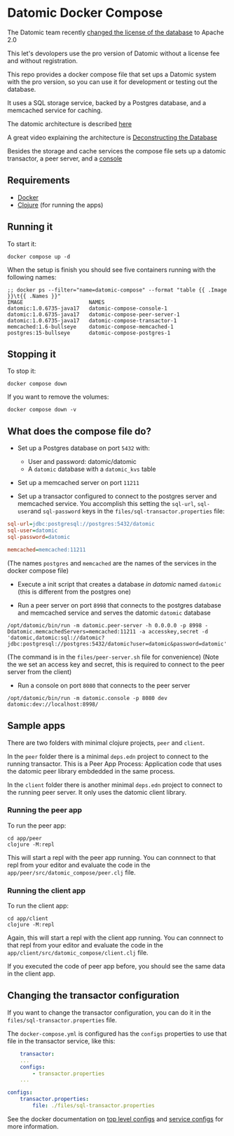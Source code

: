 # Datomic Docker Compose

The Datomic team recently [changed the license of the database](https://blog.datomic.com/2023/04/datomic-is-free.html) to Apache 2.0

This let's devolopers use the pro version of Datomic without a license fee and without registration.

This repo provides a docker compose file that set ups a Datomic system with the pro version, so you can use it for development or testing out the database.

It uses a SQL storage service, backed by a Postgres database, and a memcached service for caching.

The datomic architecture is described [here](https://docs.datomic.com/pro/overview/architecture.html)

A great video explaining the architecture is [Deconstructing the Database](https://www.infoq.com/presentations/Deconstructing-Database/)

Besides the storage and cache services the compose file sets up a datomic transactor, a peer server, and a [console](https://docs.datomic.com/pro/other-tools/console.html)

## Requirements

- [Docker](https://docs.docker.com/engine/install/)
- [Clojure](https://clojure.org/guides/install_clojure) (for running the apps)

## Running it

To start it:

```shell
docker compose up -d
```

When the setup is finish you should see five containers running with the following names:

```shell
;; docker ps --filter="name=datomic-compose" --format "table {{ .Image }}\t{{ .Names }}"
IMAGE                     NAMES
datomic:1.0.6735-java17   datomic-compose-console-1
datomic:1.0.6735-java17   datomic-compose-peer-server-1
datomic:1.0.6735-java17   datomic-compose-transactor-1
memcached:1.6-bullseye    datomic-compose-memcached-1
postgres:15-bullseye      datomic-compose-postgres-1
```

## Stopping it

To stop it:

```shell
docker compose down
```

If you want to remove the volumes:

```shell
docker compose down -v
```

## What does the compose file do?

- Set up a Postgres database on port `5432` with:
    - User and password: datomic/datomic
    - A `datomic` database with a `datomic_kvs` table

- Set up a memcached server on port `11211`

- Set up a transactor configured to connect to the postgres server and memcached service. You accomplish this setting the `sql-url`, `sql-user`and `sql-password` keys in the `files/sql-transactor.properties` file: 

```ini
sql-url=jdbc:postgresql://postgres:5432/datomic
sql-user=datomic
sql-password=datomic

memcached=memcached:11211
```

(The names `postgres` and `memcached` are the names of the services in the docker compose file)

- Execute a init script that creates a database _in datomic_ named `datomic` (this is different from the postgres one)

- Run a peer server on port `8998` that connects to the postgres database and memcached service and serves the datomic `datomic` database

```shell
/opt/datomic/bin/run -m datomic.peer-server -h 0.0.0.0 -p 8998 -Ddatomic.memcachedServers=memcached:11211 -a accesskey,secret -d 'datomic,datomic:sql://datomic?jdbc:postgresql://postgres:5432/datomic?user=datomic&password=datomic'
```

(The command is in the `files/peer-server.sh` file for convenience)
(Note the we set an access key and secret, this is required to connect to the peer server from the client)

- Run a console on port `8080` that connects to the peer server

```shell
/opt/datomic/bin/run -m datomic.console -p 8080 dev datomic:dev://localhost:8998/
```

## Sample apps

There are two folders with minimal clojure projects, `peer` and `client`.

In the `peer` folder there is a minimal `deps.edn` project to connect to the running transactor. This is a Peer App Process: Application code that uses the datomic peer library embdedded in the same process.

In the `client` folder there is another minimal `deps.edn` project to connect to the running peer server. It only uses the datomic client library.

### Running the peer app

To run the peer app:

```shell
cd app/peer
clojure -M:repl
```

This will start a repl with the peer app running. You can connnect to that repl from your editor and evaluate the code in the `app/peer/src/datomic_compose/peer.clj` file.

### Running the client app

To run the client app:

```shell
cd app/client
clojure -M:repl
```

Again, this will start a repl with the client app running. You can connnect to that repl from your editor and evaluate the code in the `app/client/src/datomic_compose/client.clj` file.

If you executed the code of peer app before, you should see the same data in the client app.

## Changing the transactor configuration

If you want to change the transactor configuration, you can do it in the `files/sql-transactor.properties` file.

The `docker-compose.yml` is configured has the `configs` properties to use that file in the transactor service, like this:

```yaml
    transactor:
    ...
    configs:
        - transactor.properties
    ...

configs:
    transactor.properties:
        file: ./files/sql-transactor.properties
```

See the docker documentation on [top level configs](https://docs.docker.com/compose/compose-file/08-configs/) and [service configs](https://docs.docker.com/compose/compose-file/05-services/#configs) for more information.

